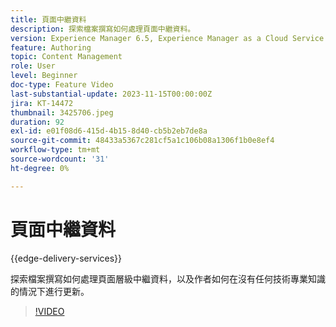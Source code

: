 ```yaml
---
title: 頁面中繼資料
description: 探索檔案撰寫如何處理頁面中繼資料。
version: Experience Manager 6.5, Experience Manager as a Cloud Service
feature: Authoring
topic: Content Management
role: User
level: Beginner
doc-type: Feature Video
last-substantial-update: 2023-11-15T00:00:00Z
jira: KT-14472
thumbnail: 3425706.jpeg
duration: 92
exl-id: e01f08d6-415d-4b15-8d40-cb5b2eb7de8a
source-git-commit: 48433a5367c281cf5a1c106b08a1306f1b0e8ef4
workflow-type: tm+mt
source-wordcount: '31'
ht-degree: 0%

---
```


# 頁面中繼資料

{{edge-delivery-services}}

探索檔案撰寫如何處理頁面層級中繼資料，以及作者如何在沒有任何技術專業知識的情況下進行更新。

>[!VIDEO](https://video.tv.adobe.com/v/3425706/?learn=on)
